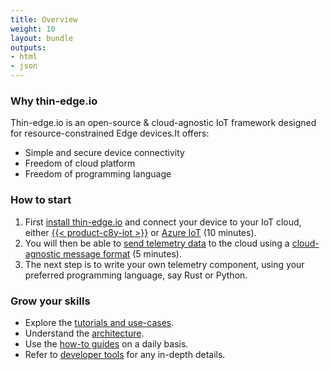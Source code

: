 ```yaml
---
title: Overview
weight: 10
layout: bundle
outputs:
- html
- json
---
```


### Why thin-edge.io

Thin-edge.io is an open-source & cloud-agnostic IoT framework designed for resource-constrained Edge devices.It offers:

* Simple and secure device connectivity
* Freedom of cloud platform
* Freedom of programming language

### How to start

1) First [install thin-edge.io](/thin-edge/thin-edge-howto-guides/#installation)
and connect your device to your IoT cloud,
either [{{< product-c8y-iot >}}](/thin-edge/thin-edge-tutorials/#connect-c8y)
or [Azure IoT](/thin-edge/thin-edge-tutorials/#connect-azure) (10 minutes).
2) You will then be able to [send telemetry data](/thin-edge/thin-edge-tutorials/#send-thin-edge-data) to the cloud
using a [cloud-agnostic message format](/thin-edge/thin-edge-architecture/#thin-edge-json) (5 minutes).
3) The next step is to write your own telemetry component, using your preferred programming language,
say Rust or Python.

### Grow your skills

* Explore the [tutorials and use-cases](/thin-edge/thin-edge-tutorials).
* Understand the [architecture](/thin-edge/thin-edge-architecture).
* Use the [how-to guides](/thin-edge/thin-edge-howto-guides) on a daily basis.
* Refer to [developer tools](/thin-edge/thin-edge-developer-tools) for any in-depth details.

